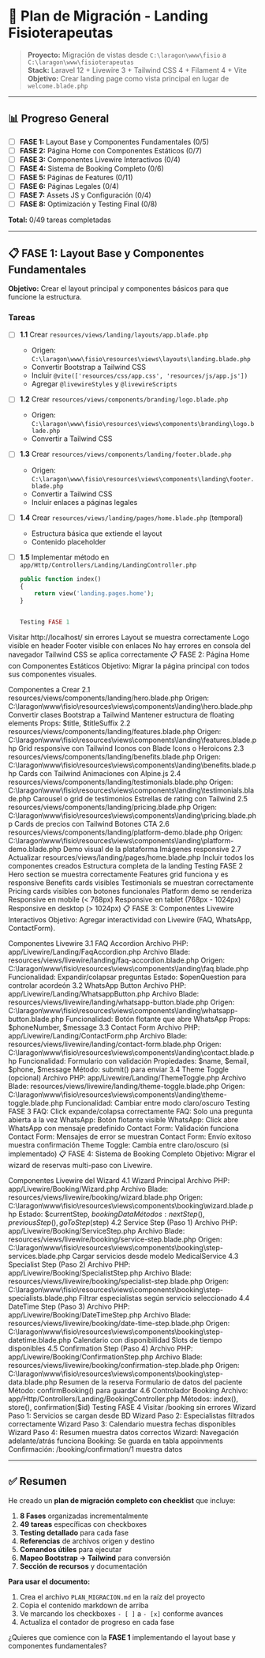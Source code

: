 # 🚀 Plan de Migración - Landing Fisioterapeutas

> **Proyecto:** Migración de vistas desde `C:\laragon\www\fisio` a `C:\laragon\www\fisioterapeutas`  
> **Stack:** Laravel 12 + Livewire 3 + Tailwind CSS 4 + Filament 4 + Vite  
> **Objetivo:** Crear landing page como vista principal en lugar de `welcome.blade.php`

---

## 📊 Progreso General

- [ ] **FASE 1:** Layout Base y Componentes Fundamentales (0/5)
- [ ] **FASE 2:** Página Home con Componentes Estáticos (0/7)
- [ ] **FASE 3:** Componentes Livewire Interactivos (0/4)
- [ ] **FASE 4:** Sistema de Booking Completo (0/6)
- [ ] **FASE 5:** Páginas de Features (0/11)
- [ ] **FASE 6:** Páginas Legales (0/4)
- [ ] **FASE 7:** Assets JS y Configuración (0/4)
- [ ] **FASE 8:** Optimización y Testing Final (0/8)

**Total:** 0/49 tareas completadas

---

## 📋 FASE 1: Layout Base y Componentes Fundamentales

**Objetivo:** Crear el layout principal y componentes básicos para que funcione la estructura.

### Tareas

- [ ] **1.1** Crear `resources/views/landing/layouts/app.blade.php`
  - Origen: `C:\laragon\www\fisio\resources\views\layouts\landing.blade.php`
  - Convertir Bootstrap a Tailwind CSS
  - Incluir `@vite(['resources/css/app.css', 'resources/js/app.js'])`
  - Agregar `@livewireStyles` y `@livewireScripts`

- [ ] **1.2** Crear `resources/views/components/branding/logo.blade.php`
  - Origen: `C:\laragon\www\fisio\resources\views\components\branding\logo.blade.php`
  - Convertir a Tailwind CSS

- [ ] **1.3** Crear `resources/views/components/landing/footer.blade.php`
  - Origen: `C:\laragon\www\fisio\resources\views\components\landing\footer.blade.php`
  - Convertir a Tailwind CSS
  - Incluir enlaces a páginas legales

- [ ] **1.4** Crear `resources/views/landing/pages/home.blade.php` (temporal)
  - Estructura básica que extiende el layout
  - Contenido placeholder

- [ ] **1.5** Implementar método en `app/Http/Controllers/Landing/LandingController.php`
  ```php
  public function index()
  {
      return view('landing.pages.home');
  }


  Testing FASE 1
 Visitar http://localhost/ sin errores
 Layout se muestra correctamente
 Logo visible en header
 Footer visible con enlaces
 No hay errores en consola del navegador
 Tailwind CSS se aplica correctamente
📋 FASE 2: Página Home con Componentes Estáticos
Objetivo: Migrar la página principal con todos sus componentes visuales.

Componentes a Crear
 2.1 resources/views/components/landing/hero.blade.php
Origen: C:\laragon\www\fisio\resources\views\components\landing\hero.blade.php
Convertir clases Bootstrap a Tailwind
Mantener estructura de floating elements
Props: $title, $titleSuffix
 2.2 resources/views/components/landing/features.blade.php
Origen: C:\laragon\www\fisio\resources\views\components\landing\features.blade.php
Grid responsive con Tailwind
Iconos con Blade Icons o Heroicons
 2.3 resources/views/components/landing/benefits.blade.php
Origen: C:\laragon\www\fisio\resources\views\components\landing\benefits.blade.php
Cards con Tailwind
Animaciones con Alpine.js
 2.4 resources/views/components/landing/testimonials.blade.php
Origen: C:\laragon\www\fisio\resources\views\components\landing\testimonials.blade.php
Carousel o grid de testimonios
Estrellas de rating con Tailwind
 2.5 resources/views/components/landing/pricing.blade.php
Origen: C:\laragon\www\fisio\resources\views\components\landing\pricing.blade.php
Cards de precios con Tailwind
Botones CTA
 2.6 resources/views/components/landing/platform-demo.blade.php
Origen: C:\laragon\www\fisio\resources\views\components\landing\platform-demo.blade.php
Demo visual de la plataforma
Imágenes responsive
 2.7 Actualizar resources/views/landing/pages/home.blade.php
Incluir todos los componentes creados
Estructura completa de la landing
Testing FASE 2
 Hero section se muestra correctamente
 Features grid funciona y es responsive
 Benefits cards visibles
 Testimonials se muestran correctamente
 Pricing cards visibles con botones funcionales
 Platform demo se renderiza
 Responsive en mobile (< 768px)
 Responsive en tablet (768px - 1024px)
 Responsive en desktop (> 1024px)
📋 FASE 3: Componentes Livewire Interactivos
Objetivo: Agregar interactividad con Livewire (FAQ, WhatsApp, ContactForm).

Componentes Livewire
 3.1 FAQ Accordion
Archivo PHP: app/Livewire/Landing/FaqAccordion.php
Archivo Blade: resources/views/livewire/landing/faq-accordion.blade.php
Origen: C:\laragon\www\fisio\resources\views\components\landing\faq.blade.php
Funcionalidad: Expandir/colapsar preguntas
Estado: $openQuestion para controlar acordeón
 3.2 WhatsApp Button
Archivo PHP: app/Livewire/Landing/WhatsappButton.php
Archivo Blade: resources/views/livewire/landing/whatsapp-button.blade.php
Origen: C:\laragon\www\fisio\resources\views\components\landing\whatsapp-button.blade.php
Funcionalidad: Botón flotante que abre WhatsApp
Props: $phoneNumber, $message
 3.3 Contact Form
Archivo PHP: app/Livewire/Landing/ContactForm.php
Archivo Blade: resources/views/livewire/landing/contact-form.blade.php
Origen: C:\laragon\www\fisio\resources\views\components\landing\contact.blade.php
Funcionalidad: Formulario con validación
Propiedades: $name, $email, $phone, $message
Método: submit() para enviar
 3.4 Theme Toggle (opcional)
Archivo PHP: app/Livewire/Landing/ThemeToggle.php
Archivo Blade: resources/views/livewire/landing/theme-toggle.blade.php
Origen: C:\laragon\www\fisio\resources\views\components\landing\theme-toggle.blade.php
Funcionalidad: Cambiar entre modo claro/oscuro
Testing FASE 3
 FAQ: Click expande/colapsa correctamente
 FAQ: Solo una pregunta abierta a la vez
 WhatsApp: Botón flotante visible
 WhatsApp: Click abre WhatsApp con mensaje predefinido
 Contact Form: Validación funciona
 Contact Form: Mensajes de error se muestran
 Contact Form: Envío exitoso muestra confirmación
 Theme Toggle: Cambia entre claro/oscuro (si implementado)
📋 FASE 4: Sistema de Booking Completo
Objetivo: Migrar el wizard de reservas multi-paso con Livewire.

Componentes Livewire del Wizard
 4.1 Wizard Principal
Archivo PHP: app/Livewire/Booking/Wizard.php
Archivo Blade: resources/views/livewire/booking/wizard.blade.php
Origen: C:\laragon\www\fisio\resources\views\components\booking\wizard.blade.php
Estado: $currentStep, $bookingData
Métodos: nextStep(), previousStep(), goToStep($step)
 4.2 Service Step (Paso 1)
Archivo PHP: app/Livewire/Booking/ServiceStep.php
Archivo Blade: resources/views/livewire/booking/service-step.blade.php
Origen: C:\laragon\www\fisio\resources\views\components\booking\step-services.blade.php
Cargar servicios desde modelo MedicalService
 4.3 Specialist Step (Paso 2)
Archivo PHP: app/Livewire/Booking/SpecialistStep.php
Archivo Blade: resources/views/livewire/booking/specialist-step.blade.php
Origen: C:\laragon\www\fisio\resources\views\components\booking\step-specialists.blade.php
Filtrar especialistas según servicio seleccionado
 4.4 DateTime Step (Paso 3)
Archivo PHP: app/Livewire/Booking/DateTimeStep.php
Archivo Blade: resources/views/livewire/booking/date-time-step.blade.php
Origen: C:\laragon\www\fisio\resources\views\components\booking\step-datetime.blade.php
Calendario con disponibilidad
Slots de tiempo disponibles
 4.5 Confirmation Step (Paso 4)
Archivo PHP: app/Livewire/Booking/ConfirmationStep.php
Archivo Blade: resources/views/livewire/booking/confirmation-step.blade.php
Origen: C:\laragon\www\fisio\resources\views\components\booking\step-data.blade.php
Resumen de la reserva
Formulario de datos del paciente
Método: confirmBooking() para guardar
 4.6 Controlador Booking
Archivo: app/Http/Controllers/Landing/BookingController.php
Métodos: index(), store(), confirmation($id)
Testing FASE 4
 Visitar /booking sin errores
 Wizard Paso 1: Servicios se cargan desde BD
 Wizard Paso 2: Especialistas filtrados correctamente
 Wizard Paso 3: Calendario muestra fechas disponibles
 Wizard Paso 4: Resumen muestra datos correctos
 Wizard: Navegación adelante/atrás funciona
 Booking: Se guarda en tabla appoinments
 Confirmación: /booking/confirmation/1 muestra datos


 
---

## ✅ Resumen

He creado un **plan de migración completo con checklist** que incluye:

1. **8 Fases** organizadas incrementalmente
2. **49 tareas** específicas con checkboxes
3. **Testing detallado** para cada fase
4. **Referencias** de archivos origen y destino
5. **Comandos útiles** para ejecutar
6. **Mapeo Bootstrap → Tailwind** para conversión
7. **Sección de recursos** y documentación

**Para usar el documento:**

1. Crea el archivo `PLAN_MIGRACION.md` en la raíz del proyecto
2. Copia el contenido markdown de arriba
3. Ve marcando los checkboxes `- [ ]` a `- [x]` conforme avances
4. Actualiza el contador de progreso en cada fase

¿Quieres que comience con la **FASE 1** implementando el layout base y componentes fundamentales?